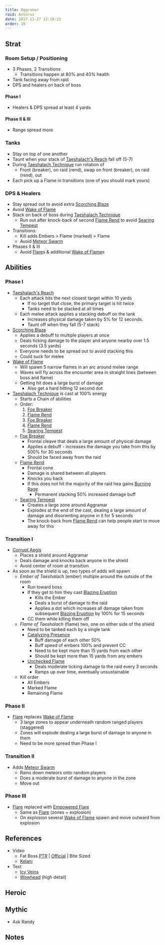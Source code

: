 ```yaml
---
title: Aggramar
raid: Antorus
date: 2017-11-27 12:18:23
order: 10
---
```


## Strat
### Room Setup / Positioning
- 3 Phases, 2 Transitions
  - Transitions happen at 80% and 40% health
- Tank facing away from raid
- DPS and healers on back of boss

#### Phase I
- Healers & DPS spread at least 4 yards

#### Phase II & III
- Range spread more 

### Tanks
- Stay on top of one another
- Taunt when your stack of [Taeshalach's Reach](http://www.wowhead.com/spell=243431) fall off (5-7)
- During [Taeshalach Technique](http://www.wowhead.com/spell=244688) run rotation of
  - Front (breaker), on raid (rend), swap on front (breaker), on raid (rend), out
- Each pick up a Flame in transitions (one of you should mark yours)

### DPS & Healers
- Stay spread out to avoid extra [Scorching Blaze](http://www.wowhead.com/spell=245995)
- Avoid [Wake of Flame](http://www.wowhead.com/spell=244693)
- Stack on back of boss during [Taeshalach Technique](http://www.wowhead.com/spell=244688)
  - Run out after knock-back of second [Flame Rend](http://www.wowhead.com/spell=244033) to avoid [Searing Tempest](http://www.wowhead.com/spell=246014)
- Transitions:
  - Kill adds Embers > Flame (marked) > Flame
  - Avoid [Meteor Swarm](http://www.wowhead.com/spell=244678)
- Phases II & III
  - Avoid [Flare](http://www.wowhead.com/spell=245983)s & additional [Wake of Flame](http://www.wowhead.com/spell=244693)s

## Abilities

### Phase I
- [Taeshalach's Reach](http://www.wowhead.com/spell=243431)
  - Each attack hits the next closest target within 10 yards
    - If no target that close, the primary target is hit twice
    - Tanks need to be stacked at all times
  - Each melee attack applies a stacking debuff on the tank 
    - Increases physical damage taken by 5% for 12 seconds.
    - Taunt off when they fall (5-7 stack)
- [Scorching Blaze](http://www.wowhead.com/spell=245995)
  - Applies a debuff to multiple players at once  
  - Deals ticking damage to the player and anyone nearby over 1.5 seconds (3.5 yards)
  - Everyone needs to be spread out to avoid stacking this
  - Could suck for melee
- [Wake of Flame](http://www.wowhead.com/spell=244693)
  - Will spawn 5 narrow flames in an arc around melee range
  - Waves will fly across the encounter area in straight lines (between boss and flame)
  - Getting hit does a large burst of damage
    - Also get a hard hitting 12 second dot
- [Taeshalach Technique](http://www.wowhead.com/spell=244688) is cast at 100% energy
  - Starts a Chain of abilities
  - Order:
    1. [Foe Breaker](http://www.wowhead.com/spell=244291)
    2. [Flame Rend](http://www.wowhead.com/spell=244033)
    3. [Foe Breaker](http://www.wowhead.com/spell=244291)
    4. [Flame Rend](http://www.wowhead.com/spell=244033)
    5. [Searing Tempest](http://www.wowhead.com/spell=246014)
  - [Foe Breaker](http://www.wowhead.com/spell=244291)
    - Frontal cleave that deals a large amount of physical damage
    - Applies a debuff - increases the damage you take from this by 500% for 30 seconds
    - Should be faced away from the raid
  - [Flame Rend](http://www.wowhead.com/spell=244033)
    - Frontal cone
    - Damage is shared between all players
    - Knocks you back
    - If this does not hit the majority of the raid hea gains [Burning Rage](http://www.wowhead.com/spell=244713)
      - Permanent stacking 50% increased damage buff
  - [Searing Tempest](http://www.wowhead.com/spell=246014)
    - Creates a large zone around Aggramar
    - Explodes at the end of the cast, dealing a large amount of damage and disorienting anyone in it for 5 seconds
    - The knock-back from [Flame Rend](http://www.wowhead.com/spell=244033) can help people start to move away for this
  
### Transition I
- [Corrupt Aegis](http://www.wowhead.com/spell=244894)
  - Places a shield around Aggramar
  - Deals damage and knocks back anyone in the shield
  - Avoid center of room at transition
- As soon as the shield is up, two types of adds will spawn
  - _Ember of Taeshalach_ (ember) multiple around the outside of the room
    - Run toward boss
    - If they get to him they cast [Blazing Eruption](http://www.wowhead.com/spell=244912)
      - Kills the Ember
      - Deals a burst of damage to the raid
      - Applies a dot which increases all damage taken from subsequent [Blazing Eruption](http://www.wowhead.com/spell=244912) by 100% for 15 seconds
    - CC them while killing them off
  - _Flame of Taeshalach_ (flame) two, one on either side of the shield 
    - Need to be tanked each by a single tank
    - [Catalyzing Presence](http://www.wowhead.com/spell=244903)
      - Buff damage of each other 50%
      - Buff speed of embers 100% and prevent CC
      - Need to be kept more than 15 yards from each other
      - Should be kept more than 15 yards from any embers
    - [Unchecked Flame](http://www.wowhead.com/spell=245631)
      - Deals moderate ticking damage to the raid every 3 seconds
      - Ramps up over time, eventually unsustainable
  - Kill order
    - All Embers
    - Marked Flame
    - Remaining Flame

### Phase II
- [Flare](http://www.wowhead.com/spell=245983) replaces [Wake of Flame](http://www.wowhead.com/spell=244693)
  - 3 large zones to appear underneath random ranged players (staggered)
  - Zones will explode dealing a large burst of damage to anyone in them
  - Need to be more spread than Phase I

### Transition II
- Adds [Meteor Swarm](http://www.wowhead.com/spell=244678)
  - Rains down meteors onto random players
  - Does a moderate burst of damage to anyone in the zone
  - Move out

### Phase III
- [Flare](http://www.wowhead.com/spell=245983) replaced with [Empowered Flare](http://www.wowhead.com/spell=246037)
  - Same as [Flare](http://www.wowhead.com/spell=245983) (zones + explosion)
  - On explosion several [Wake of Flame](http://www.wowhead.com/spell=244693) spawn and move outward from explosion


## References

- Video
  - Fat Boss [PTR](https://www.youtube.com/watch?v=ii02D6XkLeM&index=10&list=PLu3dsh6Bc2HXf2og3ie8L_Au-3tbxNlXD) | [Official](https://www.youtube.com/watch?v=-XRFK8Y5wBY&list=PLu3dsh6Bc2HX8s-yU5vcUpkmTwtvNlw0U&index=10) | Bite Sized
  - [Kelani](https://www.youtube.com/watch?v=_7WdK97VceI&list=PL7W5-u3Vdf2I8N3T4bi50EQmDGIH3JKlw&index=10)
- Text
  - [Icy Veins](https://www.icy-veins.com/wow/aggramar-guide-for-antorus-the-burning-throne)
  - [Wowhead](http://www.wowhead.com/aggramar-antorus-the-burning-throne-raid-strategy-guide) (high detail)


## Heroic

## Mythic
- Ask Randy

## Notes